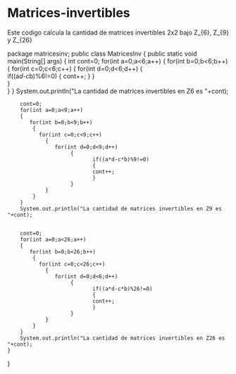 # Matrices-invertibles
Este codigo calcula la cantidad de matrices invertibles 2x2 bajo Z_{6}, Z_{9} y Z_{26}



package matricesinv;
public class MatricesInv 
{
    public static void main(String[] args) 
    {
        int cont=0;
        for(int a=0;a<6;a++)
        {
           for(int b=0;b<6;b++)
            {
              for(int c=0;c<6;c++)
                {
                   for(int d=0;d<6;d++)
                        {   
                               if((a*d-c*b)%6!=0)
                               {
                               cont++;
                               }
                        }     
                }     
            }
        }
        System.out.println("La cantidad de matrices invertibles en Z6 es "+cont);
        
        
        cont=0;
        for(int a=0;a<9;a++)
        {
           for(int b=0;b<9;b++)
            {
              for(int c=0;c<9;c++)
                {
                   for(int d=0;d<9;d++)
                        {   
                               if((a*d-c*b)%9!=0)
                               {
                               cont++;
                               }
                        }     
                }     
            }
        }
        System.out.println("La cantidad de matrices invertibles en Z9 es "+cont);
        
        
        cont=0;
        for(int a=0;a<26;a++)
        {
           for(int b=0;b<26;b++)
            {
              for(int c=0;c<26;c++)
                {
                   for(int d=0;d<6;d++)
                        {   
                               if((a*d-c*b)%26!=0)
                               {
                               cont++;
                               }
                        }     
                }     
            }
        }
        System.out.println("La cantidad de matrices invertibles en Z26 es "+cont);
    }
    
}
